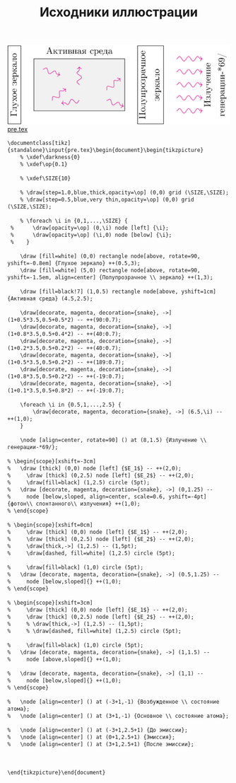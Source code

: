 ﻿---
title: "Исходники иллюстрации"
type: "notpost"
---
<a class="imag2" href="/cook/gallery/tikzpicture_b5e2b09a9ecfd474ae02294aeb747ca3.tex"><img src="/cook/gallery/tikzpicture_b5e2b09a9ecfd474ae02294aeb747ca3.pdf.jpg" alt=""></a>
<a href="/cook/gallery/pre">pre.tex</a>
<pre><code class="language-latex">\documentclass[tikz]{standalone}\input{pre.tex}\begin{document}\begin{tikzpicture}
	% \xdef\darkness{0}
	% \xdef\op{0.1}

	% \xdef\SIZE{10}

	% \draw[step=1.0,blue,thick,opacity=\op] (0,0) grid (\SIZE,\SIZE);
	% \draw[step=0.5,blue,very thin,opacity=\op] (0,0) grid (\SIZE,\SIZE);

	% \foreach \i in {0,1,...,\SIZE} {
 %    	\draw[opacity=\op] (0,\i) node [left] {\i};
 %    	\draw[opacity=\op] (\i,0) node [below] {\i};
 %    }

    \draw [fill=white] (0,0) rectangle node[above, rotate=90, yshift=-0.8em] {Глухое зеркало} ++(0.5,3);
    \draw [fill=white] (5,0) rectangle node[above, rotate=90, yshift=-1.5em, align=center] {Полупрозрачное \\ зеркало} ++(1,3);

    \draw [fill=black!7] (1,0.5) rectangle node[above, yshift=1cm] {Активная среда} (4.5,2.5);
    
    \draw[decorate, magenta, decoration={snake}, ->] (1+0.5*3.5,0.5+0.5*2) -- ++(90:0.7); 
    \draw[decorate, magenta, decoration={snake}, ->] (1+0.8*3.5,0.5+0.4*2) -- ++(40:0.7);     
    \draw[decorate, magenta, decoration={snake}, ->] (1+0.2*3.5,0.5+0.2*2) -- ++(40:0.7);     
    \draw[decorate, magenta, decoration={snake}, ->] (1+0.5*3.5,0.5+0.2*2) -- ++(189:0.7);     
    \draw[decorate, magenta, decoration={snake}, ->] (1+0.8*3.5,0.5+0.2*2) -- ++(-19:0.7);     
    \draw[decorate, magenta, decoration={snake}, ->] (1+0.1*3.5,0.5+0.8*2) -- ++(-19:0.7);     

	\foreach \i in {0.5,1,...,2.5} {
    	\draw[decorate, magenta, decoration={snake}, ->] (6.5,\i) -- ++(1,0);     
    }

    \node [align=center, rotate=90] () at (8,1.5) {Излучение \\ генерации-*69/};

% \begin{scope}[xshift=-3cm]
% 	\draw [thick] (0,0) node [left] {$E_1$} -- ++(2,0);
%     \draw [thick] (0,2.5) node [left] {$E_2$} -- ++(2,0);
%     \draw[fill=black] (1,2.5) circle (5pt);
% 	\draw [decorate, magenta, decoration={snake}, ->] (0,1.25) --
%     node [below,sloped, align=center, scale=0.6, yshift=-4pt]{фотон\\ спонтанного\\ излучения} ++(1,0);     
% \end{scope}

% \begin{scope}[xshift=0cm]
%     \draw [thick] (0,0) node [left] {$E_1$} -- ++(2,0);
%     \draw [thick] (0,2.5) node [left] {$E_2$} -- ++(2,0);
%     \draw[thick,->] (1,2.5) -- (1,5pt);
%     \draw[dashed, fill=white] (1,2.5) circle (5pt);

%     \draw[fill=black] (1,0) circle (5pt);
% 	\draw [decorate, magenta, decoration={snake}, ->] (0.5,1.25) --
%     node [below,sloped]{} ++(1,0); 
% \end{scope}

% \begin{scope}[xshift=3cm]
%     \draw [thick] (0,0) node [left] {$E_1$} -- ++(2,0);
%     \draw [thick] (0,2.5) node [left] {$E_2$} -- ++(2,0);
%     % \draw[thick,->] (1,2.5) -- (1,5pt);
%     % \draw[dashed, fill=white] (1,2.5) circle (5pt);

%     \draw[fill=black] (1,0) circle (5pt);
% 	\draw [decorate, magenta, decoration={snake}, ->] (1,1.5) --
%     node [above,sloped]{} ++(1,0); 

% 	\draw [decorate, magenta, decoration={snake}, ->] (1,1) --
%     node [below,sloped]{} ++(1,0); 
% \end{scope}

% 	\node [align=center] () at (-3+1,-1) {Возбужденное \\ состояние атома};
% 	\node [align=center] () at (3+1,-1) {Основное \\ состояние атома};

% 	\node [align=center] () at (-3+1,2.5+1) {До эмиссии};
% 	\node [align=center] () at (0+1,2.5+1) {Эмиссия};
% 	\node [align=center] () at (3+1,2.5+1) {После эмиссии};



\end{tikzpicture}\end{document}</code></pre>